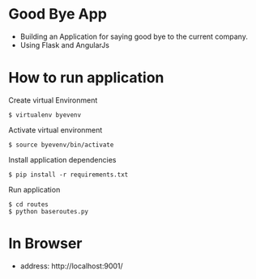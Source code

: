 # Good Bye App
* Building an Application for saying good bye to the current company.
* Using Flask and AngularJs

# How to run application

Create virtual Environment

    $ virtualenv byevenv

Activate virtual environment

    $ source byevenv/bin/activate

Install application dependencies

    $ pip install -r requirements.txt
 
Run application

    $ cd routes
    $ python baseroutes.py

# In Browser
* address: http://localhost:9001/

